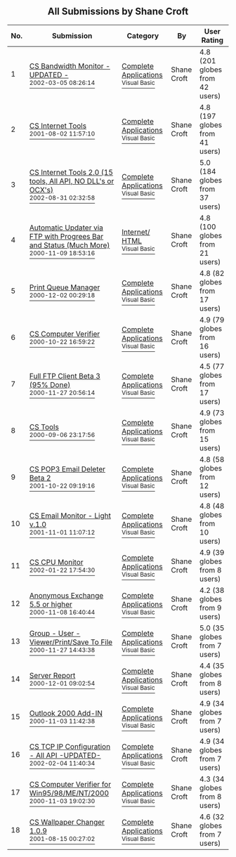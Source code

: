﻿<div align="center">

## All Submissions by Shane Croft

</div>

No.  | Submission | Category | By   | User Rating
---- | ---------- | -------- | ---- | -----------
1 | [CS Bandwidth Monitor \- UPDATED \-<br /><sup>2002-03-05 08:26:14</sup>](https://github.com/Planet-Source-Code/shane-croft-cs-bandwidth-monitor-updated__1-32253) | [Complete Applications<br /><sup>Visual Basic</sup>](../ByCategory/complete-applications__1-27.md) | Shane Croft | 4.8 (201 globes from 42 users)
2 | [CS Internet Tools<br /><sup>2001-08-02 11:57:10</sup>](https://github.com/Planet-Source-Code/shane-croft-cs-internet-tools__1-25784) | [Complete Applications<br /><sup>Visual Basic</sup>](../ByCategory/complete-applications__1-27.md) | Shane Croft | 4.8 (197 globes from 41 users)
3 | [CS Internet Tools 2\.0 \(15 tools, All API, NO DLL's or OCX's\)<br /><sup>2002-08-31 02:32:58</sup>](https://github.com/Planet-Source-Code/shane-croft-cs-internet-tools-2-0-15-tools-all-api-no-dll-s-or-ocx-s__1-38517) | [Complete Applications<br /><sup>Visual Basic</sup>](../ByCategory/complete-applications__1-27.md) | Shane Croft | 5.0 (184 globes from 37 users)
4 | [Automatic Updater via FTP with Progrees Bar and Status \(Much More\)<br /><sup>2000-11-09 18:53:16</sup>](https://github.com/Planet-Source-Code/shane-croft-automatic-updater-via-ftp-with-progrees-bar-and-status-much-more__1-12651) | [Internet/ HTML<br /><sup>Visual Basic</sup>](../ByCategory/internet-html__1-34.md) | Shane Croft | 4.8 (100 globes from 21 users)
5 | [Print Queue Manager<br /><sup>2000-12-02 00:29:18</sup>](https://github.com/Planet-Source-Code/shane-croft-print-queue-manager__1-13259) | [Complete Applications<br /><sup>Visual Basic</sup>](../ByCategory/complete-applications__1-27.md) | Shane Croft | 4.8 (82 globes from 17 users)
6 | [CS Computer Verifier<br /><sup>2000-10-22 16:59:22</sup>](https://github.com/Planet-Source-Code/shane-croft-cs-computer-verifier__1-12492) | [Complete Applications<br /><sup>Visual Basic</sup>](../ByCategory/complete-applications__1-27.md) | Shane Croft | 4.9 (79 globes from 16 users)
7 | [Full FTP Client Beta 3 \(95% Done\)<br /><sup>2000-11-27 20:56:14</sup>](https://github.com/Planet-Source-Code/shane-croft-full-ftp-client-beta-3-95-done__1-13175) | [Complete Applications<br /><sup>Visual Basic</sup>](../ByCategory/complete-applications__1-27.md) | Shane Croft | 4.5 (77 globes from 17 users)
8 | [CS Tools<br /><sup>2000-09-06 23:17:56</sup>](https://github.com/Planet-Source-Code/shane-croft-cs-tools__1-12495) | [Complete Applications<br /><sup>Visual Basic</sup>](../ByCategory/complete-applications__1-27.md) | Shane Croft | 4.9 (73 globes from 15 users)
9 | [CS POP3 Email Deleter Beta 2<br /><sup>2001-10-22 09:19:16</sup>](https://github.com/Planet-Source-Code/shane-croft-cs-pop3-email-deleter-beta-2__1-28332) | [Complete Applications<br /><sup>Visual Basic</sup>](../ByCategory/complete-applications__1-27.md) | Shane Croft | 4.8 (58 globes from 12 users)
10 | [CS Email Monitor \- Light v\.1\.0<br /><sup>2001-11-01 11:07:12</sup>](https://github.com/Planet-Source-Code/shane-croft-cs-email-monitor-light-v-1-0__1-28569) | [Complete Applications<br /><sup>Visual Basic</sup>](../ByCategory/complete-applications__1-27.md) | Shane Croft | 4.8 (48 globes from 10 users)
11 | [CS CPU Monitor<br /><sup>2002-01-22 17:54:30</sup>](https://github.com/Planet-Source-Code/shane-croft-cs-cpu-monitor__1-31087) | [Complete Applications<br /><sup>Visual Basic</sup>](../ByCategory/complete-applications__1-27.md) | Shane Croft | 4.9 (39 globes from 8 users)
12 | [Anonymous Exchange 5\.5 or higher<br /><sup>2000-11-08 16:40:44</sup>](https://github.com/Planet-Source-Code/shane-croft-anonymous-exchange-5-5-or-higher__1-12621) | [Complete Applications<br /><sup>Visual Basic</sup>](../ByCategory/complete-applications__1-27.md) | Shane Croft | 4.2 (38 globes from 9 users)
13 | [Group \- User \- Viewer/Print/Save To File<br /><sup>2000-11-27 14:43:38</sup>](https://github.com/Planet-Source-Code/shane-croft-group-user-viewer-print-save-to-file__1-13160) | [Complete Applications<br /><sup>Visual Basic</sup>](../ByCategory/complete-applications__1-27.md) | Shane Croft | 5.0 (35 globes from 7 users)
14 | [Server Report<br /><sup>2000-12-01 09:02:54</sup>](https://github.com/Planet-Source-Code/shane-croft-server-report__1-13241) | [Complete Applications<br /><sup>Visual Basic</sup>](../ByCategory/complete-applications__1-27.md) | Shane Croft | 4.4 (35 globes from 8 users)
15 | [Outlook 2000 Add\-IN<br /><sup>2000-11-03 11:42:38</sup>](https://github.com/Planet-Source-Code/shane-croft-outlook-2000-add-in__1-12507) | [Complete Applications<br /><sup>Visual Basic</sup>](../ByCategory/complete-applications__1-27.md) | Shane Croft | 4.9 (34 globes from 7 users)
16 | [CS TCP IP Configuration \- All API  \-UPDATED\-<br /><sup>2002-02-04 11:40:34</sup>](https://github.com/Planet-Source-Code/shane-croft-cs-tcp-ip-configuration-all-api-updated__1-31387) | [Complete Applications<br /><sup>Visual Basic</sup>](../ByCategory/complete-applications__1-27.md) | Shane Croft | 4.9 (34 globes from 7 users)
17 | [CS Computer Verifier for Win95/98/ME/NT/2000<br /><sup>2000-11-03 19:02:30</sup>](https://github.com/Planet-Source-Code/shane-croft-cs-computer-verifier-for-win95-98-me-nt-2000__1-12510) | [Complete Applications<br /><sup>Visual Basic</sup>](../ByCategory/complete-applications__1-27.md) | Shane Croft | 4.3 (34 globes from 8 users)
18 | [CS Wallpaper Changer 1\.0\.9<br /><sup>2001-08-15 00:27:02</sup>](https://github.com/Planet-Source-Code/shane-croft-cs-wallpaper-changer-1-0-9__1-26233) | [Complete Applications<br /><sup>Visual Basic</sup>](../ByCategory/complete-applications__1-27.md) | Shane Croft | 4.6 (32 globes from 7 users)
